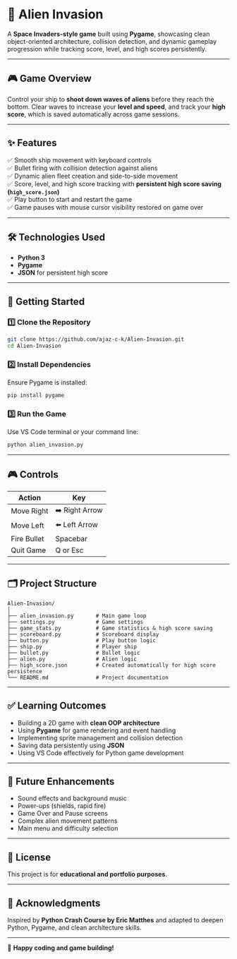 
# 🚀 Alien Invasion

A **Space Invaders-style game** built using **Pygame**, showcasing clean object-oriented architecture, collision detection, and dynamic gameplay progression while tracking score, level, and high scores persistently.

---

## 🎮 Game Overview

Control your ship to **shoot down waves of aliens** before they reach the bottom. Clear waves to increase your **level and speed**, and track your **high score**, which is saved automatically across game sessions.

---

## ✨ Features

✅ Smooth ship movement with keyboard controls  
✅ Bullet firing with collision detection against aliens  
✅ Dynamic alien fleet creation and side-to-side movement  
✅ Score, level, and high score tracking with **persistent high score saving (`high_score.json`)**  
✅ Play button to start and restart the game  
✅ Game pauses with mouse cursor visibility restored on game over

---

## 🛠️ Technologies Used

- **Python 3**
- **Pygame**
- **JSON** for persistent high score

---

## 🚀 Getting Started

### 1️⃣ Clone the Repository

```bash
git clone https://github.com/ajaz-c-k/Alien-Invasion.git
cd Alien-Invasion
````

### 2️⃣ Install Dependencies

Ensure Pygame is installed:

```bash
pip install pygame
```

### 3️⃣ Run the Game

Use VS Code terminal or your command line:

```bash
python alien_invasion.py
```

---

## 🎮 Controls

| Action      | Key            |
| ----------- | -------------- |
| Move Right  | ➡️ Right Arrow |
| Move Left   | ⬅️ Left Arrow  |
| Fire Bullet | Spacebar       |
| Quit Game   | Q or Esc       |

---

## 🗂️ Project Structure

```
Alien-Invasion/
│
├── alien_invasion.py       # Main game loop
├── settings.py             # Game settings
├── game_stats.py           # Game statistics & high score saving
├── scoreboard.py           # Scoreboard display
├── button.py               # Play button logic
├── ship.py                 # Player ship
├── bullet.py               # Bullet logic
├── alien.py                # Alien logic
├── high_score.json         # Created automatically for high score persistence
└── README.md               # Project documentation
```

---

## ✅ Learning Outcomes

* Building a 2D game with **clean OOP architecture**
* Using **Pygame** for game rendering and event handling
* Implementing sprite management and collision detection
* Saving data persistently using **JSON**
* Using VS Code effectively for Python game development

---

## 🌟 Future Enhancements

* Sound effects and background music
* Power-ups (shields, rapid fire)
* Game Over and Pause screens
* Complex alien movement patterns
* Main menu and difficulty selection

---

## 📜 License

This project is for **educational and portfolio purposes**.

---

## 🤝 Acknowledgments

Inspired by **Python Crash Course by Eric Matthes** and adapted to deepen Python, Pygame, and clean architecture skills.

---

👾 **Happy coding and game building!**

